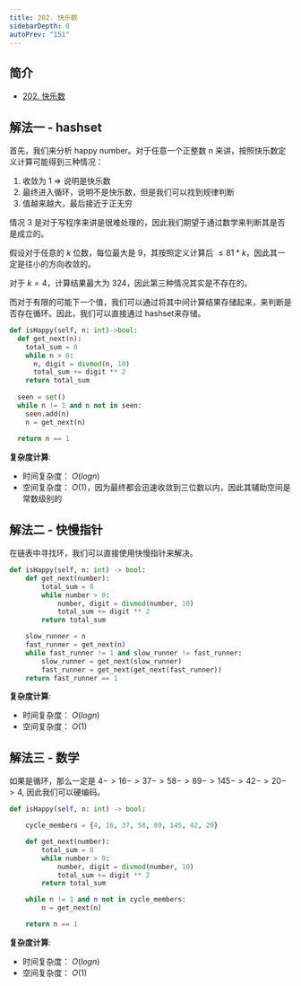 ```yaml
---
title: 202. 快乐数
sidebarDepth: 0
autoPrev: "151"
--- 
```

 
## 简介
- [202. 快乐数](https://leetcode-cn.com/problems/happy-number/)

## 解法一 - hashset
首先，我们来分析 happy number。对于任意一个正整数 n 来讲，按照快乐数定义计算可能得到三种情况：
1. 收敛为 1 => 说明是快乐数
2. 最终进入循环，说明不是快乐数，但是我们可以找到规律判断
3. 值越来越大，最后接近于正无穷

情况 3 是对于写程序来讲是很难处理的，因此我们期望于通过数学来判断其是否是成立的。

假设对于任意的 $k$ 位数，每位最大是 $9$，其按照定义计算后 $\leq 81*k$，因此其一定是往小的方向收敛的。

对于 $k = 4$，计算结果最大为 $324$，因此第三种情况其实是不存在的。

而对于有限的可能下一个值，我们可以通过将其中间计算结果存储起来，来判断是否存在循环。因此，我们可以直接通过 hashset来存储。

```python
def isHappy(self, n: int)->bool:
  def get_next(n):
    total_sum = 0
    while n > 0:
      n, digit = divmod(n, 10)
      total_sum += digit ** 2
    return total_sum
  
  seen = set()
  while n != 1 and n not in seen:
    seen.add(n)
    n = get_next(n)
  
  return n == 1

```

**复杂度计算**:
- 时间复杂度： $O(logn)$
- 空间复杂度： $O(1)$，因为最终都会迅速收敛到三位数以内，因此其辅助空间是常数级别的

## 解法二 - 快慢指针
在链表中寻找环，我们可以直接使用快慢指针来解决。

```python
def isHappy(self, n: int) -> bool:  
    def get_next(number):
        total_sum = 0
        while number > 0:
            number, digit = divmod(number, 10)
            total_sum += digit ** 2
        return total_sum

    slow_runner = n
    fast_runner = get_next(n)
    while fast_runner != 1 and slow_runner != fast_runner:
        slow_runner = get_next(slow_runner)
        fast_runner = get_next(get_next(fast_runner))
    return fast_runner == 1

```
**复杂度计算**:
- 时间复杂度： $O(logn)$
- 空间复杂度： $O(1)$

## 解法三 - 数学
如果是循环，那么一定是 $4->16->37->58->89->145->42->20->4$, 因此我们可以硬编码。


```python
def isHappy(self, n: int) -> bool:

    cycle_members = {4, 16, 37, 58, 89, 145, 42, 20}

    def get_next(number):
        total_sum = 0
        while number > 0:
            number, digit = divmod(number, 10)
            total_sum += digit ** 2
        return total_sum

    while n != 1 and n not in cycle_members:
        n = get_next(n)

    return n == 1

```
**复杂度计算**:
- 时间复杂度： $O(logn)$
- 空间复杂度： $O(1)$

